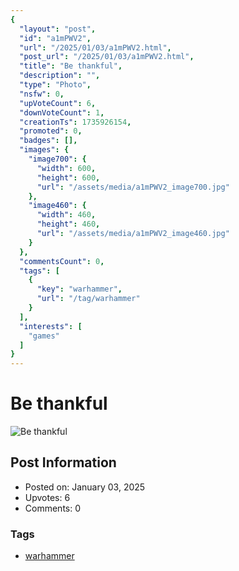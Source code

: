 ```yaml
---
{
  "layout": "post",
  "id": "a1mPWV2",
  "url": "/2025/01/03/a1mPWV2.html",
  "post_url": "/2025/01/03/a1mPWV2.html",
  "title": "Be thankful",
  "description": "",
  "type": "Photo",
  "nsfw": 0,
  "upVoteCount": 6,
  "downVoteCount": 1,
  "creationTs": 1735926154,
  "promoted": 0,
  "badges": [],
  "images": {
    "image700": {
      "width": 600,
      "height": 600,
      "url": "/assets/media/a1mPWV2_image700.jpg"
    },
    "image460": {
      "width": 460,
      "height": 460,
      "url": "/assets/media/a1mPWV2_image460.jpg"
    }
  },
  "commentsCount": 0,
  "tags": [
    {
      "key": "warhammer",
      "url": "/tag/warhammer"
    }
  ],
  "interests": [
    "games"
  ]
}
---
```


# Be thankful

![Be thankful](/assets/media/a1mPWV2_image700.jpg)

## Post Information

- Posted on: January 03, 2025
- Upvotes: 6
- Comments: 0

### Tags

- [warhammer](/tag/warhammer)

